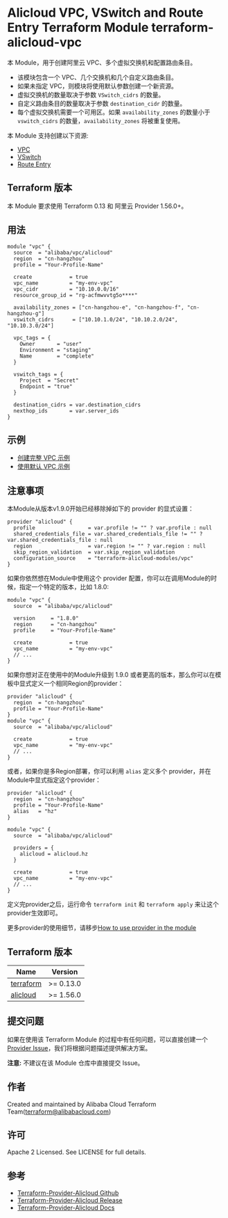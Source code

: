 Alicloud VPC, VSwitch and Route Entry Terraform Module
terraform-alicloud-vpc
=====================================================================

本 Module，用于创建阿里云 VPC、多个虚拟交换机和配置路由条目。

- 该模块包含一个 VPC、几个交换机和几个自定义路由条目。
- 如果未指定 VPC，则模块将使用默认参数创建一个新资源。
- 虚拟交换机的数量取决于参数 `VSwitch_cidrs` 的数量。
- 自定义路由条目的数量取决于参数 `destination_cidr` 的数量。
- 每个虚拟交换机需要一个可用区。如果 `availability_zones` 的数量小于 `vswitch_cidrs` 的数量，`availability_zones` 将被重复使用。

本 Module 支持创建以下资源:

* [VPC](https://www.terraform.io/docs/providers/alicloud/r/vpc.html)
* [VSwitch](https://www.terraform.io/docs/providers/alicloud/r/vswitch.html)
* [Route Entry](https://www.terraform.io/docs/providers/alicloud/r/route_entry.html)

## Terraform 版本

本 Module 要求使用 Terraform 0.13 和 阿里云 Provider 1.56.0+。

## 用法

```hcl
module "vpc" {
  source  = "alibaba/vpc/alicloud"
  region  = "cn-hangzhou"
  profile = "Your-Profile-Name"
    
  create            = true
  vpc_name          = "my-env-vpc"
  vpc_cidr          = "10.10.0.0/16"
  resource_group_id = "rg-acfmwvvtg5o****"
       
  availability_zones = ["cn-hangzhou-e", "cn-hangzhou-f", "cn-hangzhou-g"]
  vswitch_cidrs      = ["10.10.1.0/24", "10.10.2.0/24", "10.10.3.0/24"]
    
  vpc_tags = {
    Owner       = "user"
    Environment = "staging"
    Name        = "complete"
  }
    
  vswitch_tags = {
    Project  = "Secret"
    Endpoint = "true"
  }
    
  destination_cidrs = var.destination_cidrs
  nexthop_ids       = var.server_ids
}
```

## 示例

* [创建完整 VPC 示例](https://github.com/terraform-alicloud-modules/terraform-alicloud-vpc/tree/master/examples/complete)
* [使用默认 VPC 示例](https://github.com/terraform-alicloud-modules/terraform-alicloud-vpc/tree/master/examples/use-default-vpc)

## 注意事项
本Module从版本v1.9.0开始已经移除掉如下的 provider 的显式设置：

```hcl
provider "alicloud" {
  profile                 = var.profile != "" ? var.profile : null
  shared_credentials_file = var.shared_credentials_file != "" ? var.shared_credentials_file : null
  region                  = var.region != "" ? var.region : null
  skip_region_validation  = var.skip_region_validation
  configuration_source    = "terraform-alicloud-modules/vpc"
}
```

如果你依然想在Module中使用这个 provider 配置，你可以在调用Module的时候，指定一个特定的版本，比如 1.8.0:

```hcl
module "vpc" {
  source  = "alibaba/vpc/alicloud"

  version     = "1.8.0"
  region      = "cn-hangzhou"
  profile     = "Your-Profile-Name"

  create            = true
  vpc_name          = "my-env-vpc"
  // ...
}
```

如果你想对正在使用中的Module升级到 1.9.0 或者更高的版本，那么你可以在模板中显式定义一个相同Region的provider：
```hcl
provider "alicloud" {
  region  = "cn-hangzhou"
  profile = "Your-Profile-Name"
}
module "vpc" {
  source  = "alibaba/vpc/alicloud"

  create            = true
  vpc_name          = "my-env-vpc"
  // ...
}
```
或者，如果你是多Region部署，你可以利用 `alias` 定义多个 provider，并在Module中显式指定这个provider：

```hcl
provider "alicloud" {
  region  = "cn-hangzhou"
  profile = "Your-Profile-Name"
  alias   = "hz"
}

module "vpc" {
  source  = "alibaba/vpc/alicloud"

  providers = {
    alicloud = alicloud.hz
  }

  create            = true
  vpc_name          = "my-env-vpc"
  // ...
}
```

定义完provider之后，运行命令 `terraform init` 和 `terraform apply` 来让这个provider生效即可。

更多provider的使用细节，请移步[How to use provider in the module](https://www.terraform.io/docs/language/modules/develop/providers.html#passing-providers-explicitly)

## Terraform 版本

| Name | Version |
|------|---------|
| <a name="requirement_terraform"></a> [terraform](#requirement\_terraform) | >= 0.13.0 |
| <a name="requirement_alicloud"></a> [alicloud](#requirement\_alicloud) | >= 1.56.0 |

提交问题
-------
如果在使用该 Terraform Module 的过程中有任何问题，可以直接创建一个 [Provider Issue](https://github.com/terraform-providers/terraform-provider-alicloud/issues/new)，我们将根据问题描述提供解决方案。

**注意:** 不建议在该 Module 仓库中直接提交 Issue。

作者
-------
Created and maintained by Alibaba Cloud Terraform Team(terraform@alibabacloud.com)

许可
----
Apache 2 Licensed. See LICENSE for full details.

参考
---------
* [Terraform-Provider-Alicloud Github](https://github.com/terraform-providers/terraform-provider-alicloud)
* [Terraform-Provider-Alicloud Release](https://releases.hashicorp.com/terraform-provider-alicloud/)
* [Terraform-Provider-Alicloud Docs](https://www.terraform.io/docs/providers/alicloud/index.html)